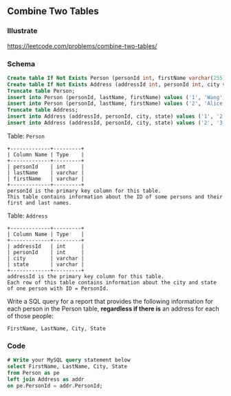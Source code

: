 ## Combine Two Tables
### Illustrate
<https://leetcode.com/problems/combine-two-tables/>

### Schema
```sql
Create table If Not Exists Person (personId int, firstName varchar(255), lastName varchar(255));
Create table If Not Exists Address (addressId int, personId int, city varchar(255), state varchar(255));
Truncate table Person;
insert into Person (personId, lastName, firstName) values ('1', 'Wang', 'Allen');
insert into Person (personId, lastName, firstName) values ('2', 'Alice', 'Bob');
Truncate table Address;
insert into Address (addressId, personId, city, state) values ('1', '2', 'New York City', 'New York');
insert into Address (addressId, personId, city, state) values ('2', '3', 'Leetcode', 'California');
```

Table: `Person`

```
+-------------+---------+
| Column Name | Type    |
+-------------+---------+
| personId    | int     |
| lastName    | varchar |
| firstName   | varchar |
+-------------+---------+
personId is the primary key column for this table.
This table contains information about the ID of some persons and their first and last names.
```

Table: `Address`

```
+-------------+---------+
| Column Name | Type    |
+-------------+---------+
| addressId   | int     |
| personId    | int     |
| city        | varchar |
| state       | varchar |
+-------------+---------+
addressId is the primary key column for this table.
Each row of this table contains information about the city and state of one person with ID = PersonId.
```

Write a SQL query for a report that provides the following information for each person in the Person table, **regardless if there is** an address for each of those people:

```
FirstName, LastName, City, State
```

### Code
```sql
# Write your MySQL query statement below
select FirstName, LastName, City, State
from Person as pe
left join Address as addr
on pe.PersonId = addr.PersonId;
```